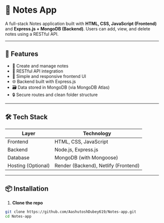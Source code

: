 # 📝 Notes App

A full-stack Notes application built with **HTML, CSS, JavaScript (Frontend)** and **Express.js + MongoDB (Backend)**. Users can add, view, and delete notes using a RESTful API.

---

## 🚀 Features

- 📄 Create and manage notes
- 🔁 RESTful API integration
- 🎨 Simple and responsive frontend UI
- 🌐 Backend built with Express.js
- 🗃️ Data stored in MongoDB (via MongoDB Atlas)
- 🔒 Secure routes and clean folder structure

---

## 🛠️ Tech Stack

| Layer        | Technology           |
|--------------|----------------------|
| Frontend     | HTML, CSS, JavaScript |
| Backend      | Node.js, Express.js   |
| Database     | MongoDB (with Mongoose) |
| Hosting (Optional) | Render (Backend), Netlify (Frontend) |

---

## 📦 Installation

1. **Clone the repo**

```bash
git clone https://github.com/AashutoshDubey619/Notes-app.git
cd Notes-app
